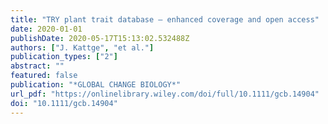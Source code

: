 ```yaml
---
title: "TRY plant trait database – enhanced coverage and open access"
date: 2020-01-01
publishDate: 2020-05-17T15:13:02.532488Z
authors: ["J. Kattge", "et al."]
publication_types: ["2"]
abstract: ""
featured: false
publication: "*GLOBAL CHANGE BIOLOGY*"
url_pdf: "https://onlinelibrary.wiley.com/doi/full/10.1111/gcb.14904"
doi: "10.1111/gcb.14904"
---
```


